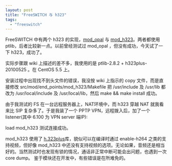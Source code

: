 ```yaml
---
layout: post
title: "FreeSWITCH 与 h323"
tags:
  - "freeswitch"
---
```


FreeSWITCH 中有两个 h323 的实现，[mod_opal](http://wiki.freeswitch.org/wiki/Mod_opal) 与 [mod_h323](http://wiki.freeswitch.org/wiki/Mod_h323)。两者都使用 ptlib，后者比较新一点。以前曾经测试过 mod_opal ，但没有成功，今天试了一下 h323，成功了。

实际步骤跟 wiki 上描述的差不多，我使用的是 ptlib-2.8.2 + h323plus-20100525 。在 CentOS 5.5 上。

安装过程中出现找不到头文件的错误，我没按 wiki 上指示的 copy  文件，而是直接修改 src/mod/end\_points/mod_h323/Makefile 把  /usr/include 及 /usr/lib  都改为 /usr/local/include 及 /usr/local/lib，然后  make && make install 成功。

由于我测试的 FS 在一台远程服务器上，NAT环境中，而 h323 穿越 NAT 就我看来比 SIP 复杂多了。于是我装了一个  PPTP VPN，远程拨入后，加了一个 listener(其中 6.100 为 VPN server 端IP):

   <listener name="default">
     <param name="h323-ip" value="192.168.6.100"/>
     <param name="h323-port" value="1720"/>
   </listener>

load mod_h323 测试连接成功。

mod_h323 使用了 [h.323plus](http://www.h323plus.org/)库，貌似可以在编译时通过 enable-h264 之类的支持视频，但好像  mod_h323 中还没有支持视频的选项。无论如果，音频还是相当好的。当然测试时也发现有锁的情况，通话非正常中断可能会出问题，也遇到一次  core dump。 鉴于模块还在开发中，有些错误是在所难免的。
